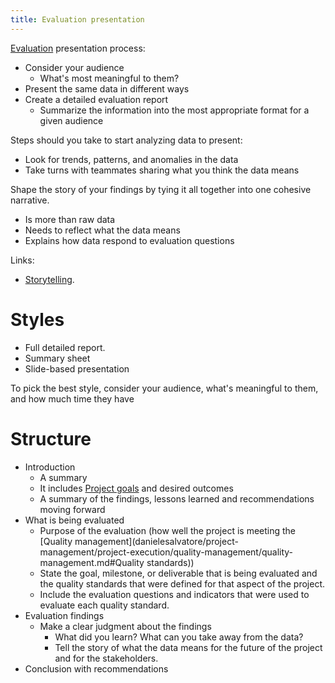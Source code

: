 ```yaml
---
title: Evaluation presentation
---
```

[Evaluation](danielesalvatore/project-management/project-execution/quality-management/evaluation.md) presentation process:
- Consider your audience
	- What's most meaningful to them?
- Present the same data in different ways
- Create a detailed evaluation report
	- Summarize the information into the most appropriate format for a given audience

Steps should you take to start analyzing data to present:
- Look for trends, patterns, and anomalies in the data
- Take turns with teammates sharing what you think the data means

Shape the story of your findings by tying it all together into one cohesive narrative.

- Is more than raw data
- Needs to reflect what the data means
- Explains how data respond to evaluation questions

Links:
- [Storytelling](danielesalvatore/data-analysts/share/data-visualization/storytelling.md).

# Styles
- Full detailed report. 
- Summary sheet
- Slide-based presentation

To pick the best style, consider your audience, what's meaningful to them, and how much time they have

# Structure
- Introduction
	- A summary
	- It includes [Project goals](danielesalvatore/project-management/foundations-of-project-management/project-goals.md) and desired outcomes
	- A summary of the findings, lessons learned and recommendations moving forward
- What is being evaluated
	- Purpose of the evaluation (how well the project is meeting the [Quality management](danielesalvatore/project-management/project-execution/quality-management/quality-management.md#Quality standards))
	- State the goal, milestone, or deliverable that is being evaluated and the quality standards that were defined for that aspect of the project.
	- Include the evaluation questions and indicators that were used to evaluate each quality standard. 
- Evaluation findings
	-  Make a clear judgment about the findings
		- What did you learn? What can you take away from the data? 
		- Tell the story of what the data means for the future of the project and for the stakeholders.
- Conclusion with recommendations
